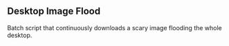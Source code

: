 ## Desktop Image Flood
Batch script that continuously downloads a scary image flooding the whole desktop.